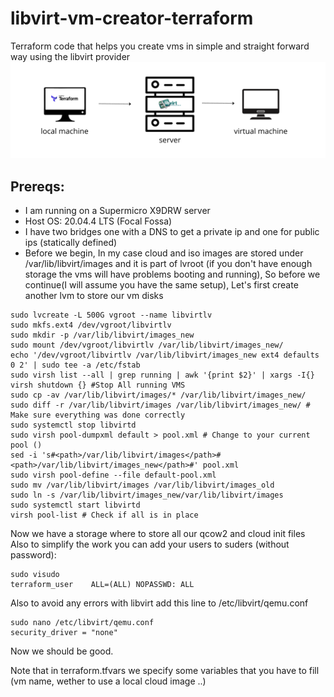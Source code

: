 # libvirt-vm-creator-terraform
Terraform code that helps you create vms in simple and straight forward way using the libvirt provider
![Terraform Libvirt Flow](terraform-libvirt-vm.png)
## Prereqs:
* I am running on a Supermicro X9DRW server
* Host OS: 20.04.4 LTS (Focal Fossa)
* I have two bridges one with a DNS to get a private ip and one for public ips (statically defined)
* Before we begin, In my case cloud and iso images are stored under /var/lib/libvirt/images and it is part of lvroot (if you don't have enough storage the vms will have problems booting and running), So before we continue(I will assume you have the same setup), Let's first create another lvm to store our vm disks
```
sudo lvcreate -L 500G vgroot --name libvirtlv
sudo mkfs.ext4 /dev/vgroot/libvirtlv
sudo mkdir -p /var/lib/libvirt/images_new
sudo mount /dev/vgroot/libvirtlv /var/lib/libvirt/images_new/
echo '/dev/vgroot/libvirtlv /var/lib/libvirt/images_new ext4 defaults 0 2' | sudo tee -a /etc/fstab
sudo virsh list --all | grep running | awk '{print $2}' | xargs -I{} virsh shutdown {} #Stop All running VMS
sudo cp -av /var/lib/libvirt/images/* /var/lib/libvirt/images_new/
sudo diff -r /var/lib/libvirt/images /var/lib/libvirt/images_new/ # Make sure everything was done correctly
sudo systemctl stop libvirtd
sudo virsh pool-dumpxml default > pool.xml # Change to your current pool ()
sed -i 's#<path>/var/lib/libvirt/images</path>#<path>/var/lib/libvirt/images_new</path>#' pool.xml
sudo virsh pool-define --file default-pool.xml
sudo mv /var/lib/libvirt/images /var/lib/libvirt/images_old
sudo ln -s /var/lib/libvirt/images_new/var/lib/libvirt/images
sudo systemctl start libvirtd
virsh pool-list # Check if all is in place
```
Now we have a storage where to store all our qcow2 and cloud init files 
Also to simplify the work you can add your users to suders (without password):
```
sudo visudo
terraform_user    ALL=(ALL) NOPASSWD: ALL
```
Also to avoid any errors with libvirt add this line to /etc/libvirt/qemu.conf 
```
sudo nano /etc/libvirt/qemu.conf
security_driver = "none"
```
Now we should be good.

Note that in terraform.tfvars we specify some variables that you have to fill (vm name, wether to use a local cloud image ..)






